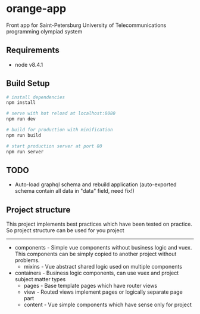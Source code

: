 # orange-app
Front app for Saint-Petersburg University of Telecommunications programming olympiad system

## Requirements
- node v8.4.1

## Build Setup

``` bash
# install dependencies
npm install

# serve with hot reload at localhost:8080
npm run dev

# build for production with minification
npm run build

# start production server at port 80
npm run server
```

## TODO
* Auto-load graphql schema and rebuild application (auto-exported schema contain all data
in "data" field, need fix!)

## Project structure
This project implements best practices which have been tested on practice. So project structure can be used for you project

---

- components - Simple vue components without business logic and vuex. 
This components can be simply copied to another project without problems.
   - mixins - Vue abstract shared logic used on multiple components
- containers - Business logic components, can use vuex and project subject matter types
   - pages - Base template pages which have router views
   - view - Routed views implement pages or logically separate page part
   - content - Vue simple components which have sense only for project
